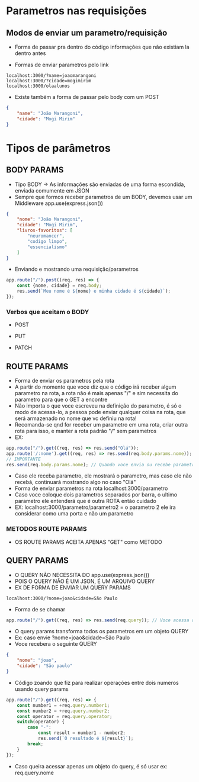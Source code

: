 # Parametros nas requisições


## Modos de enviar um parametro/requisição
* Forma de passar pra dentro do código informações que não existiam la dentro antes


* Formas de enviar parametros pelo link
``` 
localhost:3000/?name=joaomarangoni
localhost:3000/?cidade=mogimirim
localhost:3000/olaalunos
```
* Existe também a forma de passar pelo body com um POST

``` json
{
    "name": "João Marangoni",
    "cidade": "Mogi Mirim"
}
```

# Tipos de parâmetros

## BODY PARAMS

* Tipo BODY -> As informações são enviadas de uma forma escondida, enviada comumente em JSON <br>
* Sempre que formos receber parametros de um BODY, devemos usar um Middleware app.use(express.json()) <br>
``` json
{
    "nome": "João Marangoni",
    "cidade": "Mogi Mirim",
    "livros-favoritos": [
        "neuromancer",
        "codigo limpo",
        "essencialismo"
    ]
}
```
* Enviando e mostrando uma requisição/parametros


``` javascript
app.route("/").post((req, res) => {
    const {nome, cidade} = req.body;
    res.send(`Meu nome é ${nome} e minha cidade é ${cidade}`);
});
```

### Verbos que aceitam o BODY

* POST

* PUT

* PATCH

## ROUTE PARAMS

* Forma de enviar os parametros pela rota <br>
* A partir do momento que voce diz que o código irá receber algum parametro na rota, a rota não é mais apenas "/" e sim necessita do parametro para que o GET a encontre
* Não importa o que voce escreveu na definição do parametro, é só o modo de acessa-lo, a pessoa pode enviar qualquer coisa na rota, que será armazenado no nome que vc definiu na rota!
* Recomanda-se qnd for receber um parametro em uma rota, criar outra rota para isso, e manter a rota padrão "/" sem parametros
* EX:

``` javascript
app.route("/").get((req, res) => res.send("Olá"));
app.route('/:nome').get((req, res) => res.send(req.body.params.nome));
// IMPORTANTE 
res.send(req.body.params.nome); // Quando voce envia ou recebe parametros pela rota, vc pega ele no req.body.params
```

* Caso ele receba parametro, ele mostrará o parametro, mas caso ele não recebá, continuará mostrando algo no caso "Olá"
* Forma de enviar parametros na rota localhost:3000/parametro
* Caso voce coloque dois parametros separados por barra, o ultimo parametro ele entenderá que é outra ROTA então cuidado
* EX: localhost:3000/parametro/parametro2 = o parametro 2 ele ira considerar como uma porta e não um parametro

### METODOS ROUTE PARAMS

* OS ROUTE PARAMS ACEITA APENAS "GET" como METODO

## QUERY PARAMS

* O QUERY NÃO NECESSITA DO app.use(express.json()) 
* POIS O QUERY NÃO É UM JSON, É UM ARQUIVO QUERY
* EX DE FORMA DE ENVIAR UM QUERY PARAMS

``` localhost:3000/?nome=joao&cidade=São Paulo ```

* Forma de se chamar
``` javascript 
app.route("/").get((req, res) => res.send(req.query)); // Voce acessa os parametros enviados pelo metodo QUERY acessando o req.query
```

* O query params transforma todos os parametros em um objeto QUERY
* Ex: caso envie ?nome=joao&cidade=São Paulo
* Voce recebera o seguinte QUERY

``` json
{
    "nome": "joao",
    "cidade": "São paulo"
}
```
* Código zoando que fiz para realizar operações entre dois numeros usando query params

``` javascript
app.route("/").get((req, res) => {
    const number1 = +req.query.number1;
    const number2 = +req.query.number2;
    const operator = req.query.operator;
    switch(operator) {
        case "-":
            const result = number1 - number2;
            res.send(`O resultado é ${result}`);
        break;
    }
});
```

* Caso queira acessar apenas um objeto do query, é só usar ex: req.query.nome